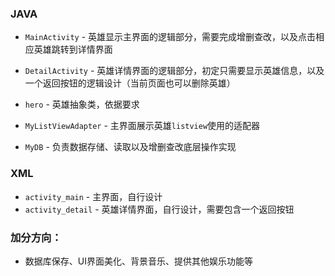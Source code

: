 ### JAVA

* `MainActivity` - 英雄显示主界面的逻辑部分，需要完成增删查改，以及点击相应英雄跳转到详情界面
* `DetailActivity` - 英雄详情界面的逻辑部分，初定只需要显示英雄信息，以及一个返回按钮的逻辑设计（当前页面也可以删除英雄）
* `hero` - 英雄抽象类，依据要求
* `MyListViewAdapter` - 主界面展示英雄`listview`使用的适配器

* `MyDB` - 负责数据存储、读取以及增删查改底层操作实现



### XML

* `activity_main` - 主界面，自行设计
* `activity_detail` - 英雄详情界面，自行设计，需要包含一个返回按钮



### 加分方向：

* 数据库保存、UI界面美化、背景音乐、提供其他娱乐功能等

